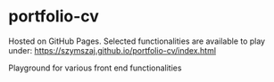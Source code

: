 # portfolio-cv

Hosted on GitHub Pages. Selected functionalities are available to play under:
https://szymszaj.github.io/portfolio-cv/index.html

Playground for various front end functionalities 